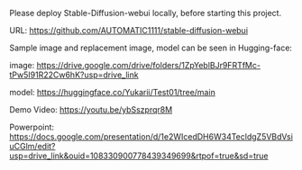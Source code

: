 Please deploy Stable-Diffusion-webui locally, before starting this project.

URL: https://github.com/AUTOMATIC1111/stable-diffusion-webui

Sample image and replacement image, model can be seen in Hugging-face:

image: https://drive.google.com/drive/folders/1ZpYeblBJr9FRTfMc-tPw5I91R22Cw6hK?usp=drive_link

model: https://huggingface.co/Yukarii/Test01/tree/main

Demo Video: https://youtu.be/ybSszprqr8M

Powerpoint: https://docs.google.com/presentation/d/1e2WIcedDH6W34TecldgZ5VBdVsiuCGlm/edit?usp=drive_link&ouid=108330900778439349699&rtpof=true&sd=true
